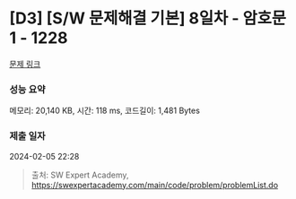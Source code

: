 # [D3] [S/W 문제해결 기본] 8일차 - 암호문1 - 1228 

[문제 링크](https://swexpertacademy.com/main/code/problem/problemDetail.do?contestProbId=AV14w-rKAHACFAYD) 

### 성능 요약

메모리: 20,140 KB, 시간: 118 ms, 코드길이: 1,481 Bytes

### 제출 일자

2024-02-05 22:28



> 출처: SW Expert Academy, https://swexpertacademy.com/main/code/problem/problemList.do